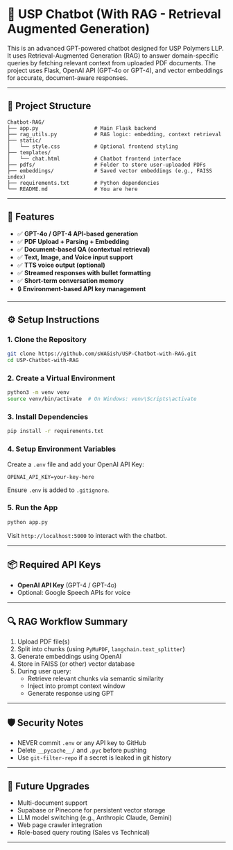 # 🤖 USP Chatbot (With RAG - Retrieval Augmented Generation)

This is an advanced GPT-powered chatbot designed for USP Polymers LLP. It uses Retrieval-Augmented Generation (RAG) to answer domain-specific queries by fetching relevant context from uploaded PDF documents. The project uses Flask, OpenAI API (GPT-4o or GPT-4), and vector embeddings for accurate, document-aware responses.

---

## 📁 Project Structure

```
Chatbot-RAG/
├── app.py                  # Main Flask backend
├── rag_utils.py            # RAG logic: embedding, context retrieval
├── static/
│   └── style.css           # Optional frontend styling
├── templates/
│   └── chat.html           # Chatbot frontend interface
├── pdfs/                   # Folder to store user-uploaded PDFs
├── embeddings/             # Saved vector embeddings (e.g., FAISS index)
├── requirements.txt        # Python dependencies
└── README.md               # You are here
```

---

## 🚀 Features

- ✅ **GPT-4o / GPT-4 API-based generation**
- ✅ **PDF Upload + Parsing + Embedding**
- ✅ **Document-based QA (contextual retrieval)**
- ✅ **Text, Image, and Voice input support**
- ✅ **TTS voice output (optional)**
- ✅ **Streamed responses with bullet formatting**
- ✅ **Short-term conversation memory**
- 🔒 **Environment-based API key management**

---

## ⚙️ Setup Instructions

### 1. Clone the Repository

```bash
git clone https://github.com/sWAGish/USP-Chatbot-with-RAG.git
cd USP-Chatbot-with-RAG
```

### 2. Create a Virtual Environment

```bash
python3 -m venv venv
source venv/bin/activate  # On Windows: venv\Scripts\activate
```

### 3. Install Dependencies

```bash
pip install -r requirements.txt
```

### 4. Setup Environment Variables

Create a `.env` file and add your OpenAI API Key:

```env
OPENAI_API_KEY=your-key-here
```

Ensure `.env` is added to `.gitignore`.

### 5. Run the App

```bash
python app.py
```

Visit `http://localhost:5000` to interact with the chatbot.

---

## 📦 Required API Keys

- **OpenAI API Key** (GPT-4 / GPT-4o)
- Optional: Google Speech APIs for voice

---

## 🔍 RAG Workflow Summary

1. Upload PDF file(s)
2. Split into chunks (using `PyMuPDF`, `langchain.text_splitter`)
3. Generate embeddings using OpenAI
4. Store in FAISS (or other) vector database
5. During user query:
   - Retrieve relevant chunks via semantic similarity
   - Inject into prompt context window
   - Generate response using GPT

---

## 🛡️ Security Notes

- NEVER commit `.env` or any API key to GitHub
- Delete `__pycache__/` and `.pyc` before pushing
- Use `git-filter-repo` if a secret is leaked in git history

---

## 🧠 Future Upgrades

- Multi-document support
- Supabase or Pinecone for persistent vector storage
- LLM model switching (e.g., Anthropic Claude, Gemini)
- Web page crawler integration
- Role-based query routing (Sales vs Technical)

---
